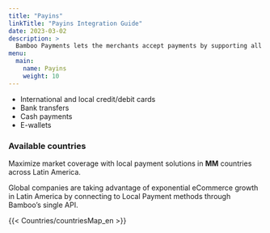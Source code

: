 ```yaml
---
title: "Payins"
linkTitle: "Payins Integration Guide"
date: 2023-03-02
description: >
  Bamboo Payments lets the merchants accept payments by supporting all the payment methods available in each country.
menu:
  main:
    name: Payins
    weight: 10     
---
```


* International and local credit/debit cards
* Bank transfers
* Cash payments
* E-wallets

### Available countries
Maximize market coverage with local payment solutions in **MM** countries across Latin America.

Global companies are taking advantage of exponential eCommerce growth in Latin America by connecting to Local Payment methods through Bamboo’s single API.

 {{< Countries/countriesMap_en >}}

 <script>
  window.onload = function() {
    var phtml = document.getElementById('available-countries').nextSibling.nextSibling.innerHTML.replace('MM', document.getElementsByClassName('map-point').length);
    document.getElementById('available-countries').nextSibling.nextSibling.innerHTML = phtml;
  }
</script>